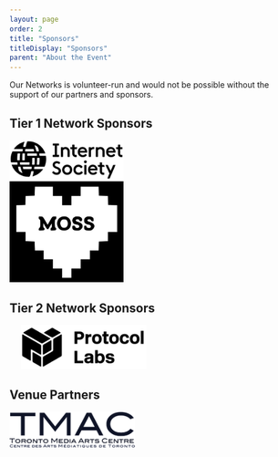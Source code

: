 ```yaml
---
layout: page
order: 2
title: "Sponsors"
titleDisplay: "Sponsors"
parent: "About the Event"
---
```


Our Networks is volunteer-run and would not be possible without the support of our partners and sponsors.

## Tier 1 Network Sponsors

<div class="">
  <div class="">
    <a href="https://www.internetsociety.org/" rel="noopener"><img src="/images/logos/internet-society-logo.svg" width="200" alt="Internet Society logo" /></a>
  </div>
  <div class="">
    <a href="https://www.mozilla.org/en-US/moss/" rel="noopener"><img src="/images/logos/moss-logo.svg" width="200" alt="Mozilla Open Source Support (MOSS) logo" /></a>
  </div>
</div>

## Tier 2 Network Sponsors

<div class="">
  <div class="">
    <a href="https://protocol.ai/" rel="noopener"><img style="margin-left: 20px" src="/images/logos/protocol-labs-logo.svg" width="220" alt="Protocol Labs logo" /></a>
  </div>
</div>

## Venue Partners

<div class="">
  <div class="">
    <a href="https://www.tomediaarts.org/" rel="noopener"><img src="/images/logos/tmac-logo.png" width="220" alt="Toronto Media Arts Centre logo" /></a>
  </div>
</div>
